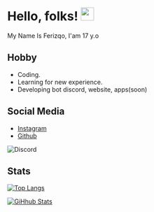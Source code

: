 # Hello, folks! <img src="https://raw.githubusercontent.com/MartinHeinz/MartinHeinz/master/wave.gif" width="30px">

My Name Is Ferizqo, I'am 17 y.o

**Hobby**
---

- Coding.
- Learning for new experience.
- Developing bot discord, website, apps(soon)

**Social Media**
---

- [Instagram](https://instagram.com/zqqqo_)
- [Github](https://github.com/ferizqoo)

![Discord](https://discord.c99.nl/widget/theme-3/699502281099575428.png)

**Stats**
---

[![Top Langs](https://github-readme-stats.vercel.app/api/top-langs/?username=ferizqoo&layout=compact&theme=tokyonight)](https://github.com/ferizqoo)

[![GiHhub Stats](https://github-readme-stats.vercel.app/api?username=ferizqoo&show_icons=true&theme=tokyonight&count_private=true)](https://github.com/ferizqoo)
